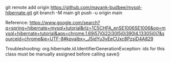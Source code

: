 git remote add origin https://github.com/mayank-budbee/mysql-hibernate.git
git branch -M main
git push -u origin main

Reference:
https://www.google.com/search?q=spring+hibernate+mysql+tutorial&rlz=1C5CHFA_enSE1006SE1006&oq=mysql+hibernate+tutorial&aqs=chrome.1.69i57j0i22i30l5j0i390l4.13305j0j7&sourceid=chrome&ie=UTF-8#kpvalbx=_J5idYu3yEeCUxc8PzsiD4A829

Troubleshooting:
 org.hibernate.id.IdentifierGenerationException: ids for this class must be manually assigned before calling save()

